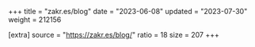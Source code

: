 +++
title = "zakr.es/blog"
date = "2023-06-08"
updated = "2023-07-30"
weight = 212156

[extra]
source = "https://zakr.es/blog/"
ratio = 18
size = 207
+++
